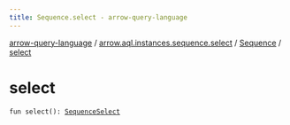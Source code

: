 ```yaml
---
title: Sequence.select - arrow-query-language
---
```


[arrow-query-language](../../index.html) / [arrow.aql.instances.sequence.select](../index.html) / [Sequence](index.html) / [select](./select.html)

# select

`fun select(): `[`SequenceSelect`](../../arrow.aql.instances/-sequence-select/index.html)